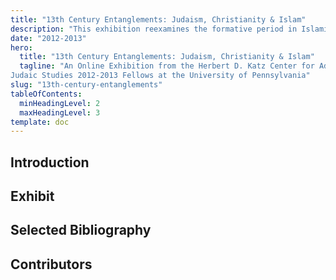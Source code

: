 ```yaml
---
title: "13th Century Entanglements: Judaism, Christianity & Islam"
description: "This exhibition reexamines the formative period in Islamic history between the 7th and the 11th century."
date: "2012-2013"
hero:
  title: "13th Century Entanglements: Judaism, Christianity & Islam"
  tagline: "An Online Exhibition from the Herbert D. Katz Center for Advanced
Judaic Studies 2012-2013 Fellows at the University of Pennsylvania"
slug: "13th-century-entanglements"
tableOfContents:
  minHeadingLevel: 2
  maxHeadingLevel: 3
template: doc
---
```


## Introduction

## Exhibit

## Selected Bibliography

## Contributors